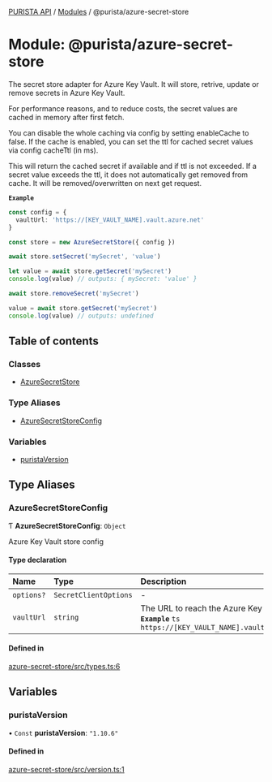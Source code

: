 [PURISTA API](../README.md) / [Modules](../modules.md) / @purista/azure-secret-store

# Module: @purista/azure-secret-store

The secret store adapter for Azure Key Vault.
It will store, retrive, update or remove secrets in Azure Key Vault.

For performance reasons, and to reduce costs, the secret values are cached in memory after first fetch.

You can disable the whole caching via config by setting enableCache to false.
If the cache is enabled, you can set the ttl for cached secret values via config cacheTtl (in ms).

This will return the cached secret if available and if ttl is not exceeded.
If a secret value exceeds the ttl, it does not automatically get removed from cache.
It will be removed/overwritten on next get request.

**`Example`**

```typescript
const config = {
  vaultUrl: 'https://[KEY_VAULT_NAME].vault.azure.net'
}

const store = new AzureSecretStore({ config })

await store.setSecret('mySecret', 'value')

let value = await store.getSecret('mySecret')
console.log(value) // outputs: { mySecret: 'value' }

await store.removeSecret('mySecret')

value = await store.getSecret('mySecret')
console.log(value) // outputs: undefined

```

## Table of contents

### Classes

- [AzureSecretStore](../classes/purista_azure_secret_store.AzureSecretStore.md)

### Type Aliases

- [AzureSecretStoreConfig](purista_azure_secret_store.md#azuresecretstoreconfig)

### Variables

- [puristaVersion](purista_azure_secret_store.md#puristaversion)

## Type Aliases

### AzureSecretStoreConfig

Ƭ **AzureSecretStoreConfig**: `Object`

Azure Key Vault store config

#### Type declaration

| Name | Type | Description |
| :------ | :------ | :------ |
| `options?` | `SecretClientOptions` | - |
| `vaultUrl` | `string` | The URL to reach the Azure Key Vault **`Example`** ```ts https://[KEY_VAULT_NAME].vault.azure.net ``` |

#### Defined in

[azure-secret-store/src/types.ts:6](https://github.com/sebastianwessel/purista/blob/master/packages/azure-secret-store/src/types.ts#L6)

## Variables

### puristaVersion

• `Const` **puristaVersion**: ``"1.10.6"``

#### Defined in

[azure-secret-store/src/version.ts:1](https://github.com/sebastianwessel/purista/blob/master/packages/azure-secret-store/src/version.ts#L1)
